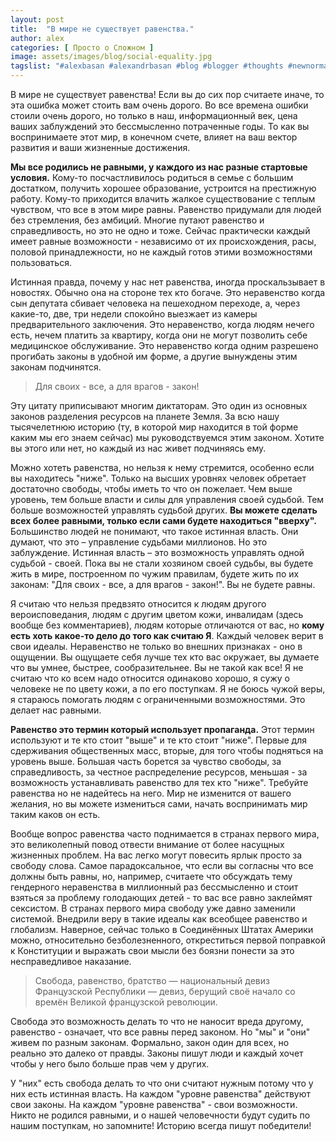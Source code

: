 ```yaml
---
layout: post
title:  "В мире не существует равенства."
author: alex
categories: [ Просто о Сложном ]
image: assets/images/blog/social-equality.jpg
tagslist: "#alexbasan #alexandrbasan #blog #blogger #thoughts #newnormal #lifeisgood #freedom #алексбасан #александрбасан #блог #блоггер #равенство #простоосложном #какработаетмир #какустроенмир"
---
```


В мире не существует равенства! Если вы до сих пор считаете иначе, то эта ошибка может стоить вам очень дорого. Во все времена ошибки стоили очень дорого, но только в наш, информационный век, цена ваших заблуждений это бессмысленно потраченные годы. То как вы воспринимаете этот мир, в конечном счете, влияет на ваш вектор развития и ваши жизненные достижения.

**Мы все родились не равными, у каждого из нас разные стартовые условия.** Кому-то посчастливилось родиться в семье с большим достатком, получить хорошее образование, устроится на престижную работу. Кому-то приходится влачить жалкое существование с теплым чувством, что все в этом мире равны. Равенство придумали для людей без стремления, без амбиций. Многие путают равенство и справедливость, но это не одно и тоже. Сейчас практически каждый имеет равные возможности - независимо от их происхождения, расы, половой принадлежности, но не каждый готов этими возможностями пользоваться.

Истинная правда, почему у нас нет равенства, иногда проскальзывает в новостях. Обычно она на стороне тех кто богаче. Это неравенство когда сын депутата сбивает человека на пешеходном переходе, а, через какие-то, две, три недели спокойно выезжает из камеры предварительного заключения. Это неравенство, когда людям нечего есть, нечем платить за квартиру, когда они не могут позволить себе медицинское обслуживание. Это неравенство когда одним разрешено прогибать законы в удобной им форме, а другие вынуждены этим законам подчинятся.

> Для своих - все, а для врагов - закон!

Эту цитату приписывают многим диктаторам. Это один из основных законов разделения ресурсов на планете Земля. За всю нашу тысячелетнюю историю (ту, в которой мир находится в той форме каким мы его знаем сейчас) мы руководствуемся этим законом. Хотите вы этого или нет, но каждый из нас живет подчиняясь ему. 

Можно хотеть равенства, но нельзя к нему стремится, особенно если вы находитесь "ниже". Только на высших уровнях человек обретает достаточно свободы, чтобы иметь то что он пожелает. Чем выше уровень, тем больше власти и силы для управления своей судьбой. Тем больше возможностей управлять судьбой других. **Вы можете сделать всех более равными, только если сами будете находиться "вверху".** Большинство людей не понимают, что такое истинная власть. Они думают, что это – управление судьбами миллионов. Но это заблуждение. Истинная власть – это возможность управлять одной судьбой - своей. Пока вы не стали хозяином своей судьбы, вы будете жить в мире, построенном по чужим правилам, будете жить по их законам: "Для своих - все, а для врагов - закон!". Вы не будете равны.

Я считаю что нельзя предвзято относится к людям другого вероисповедания, людям с другим цветом кожи, инвалидам (здесь вообще без комментариев), людям которые отличаются от вас, но **кому есть хоть какое-то дело до того как считаю Я**. Каждый человек верит в свои идеалы. Неравенство не только во внешних признаках - оно в ощущении. Вы ощущаете себя лучше тех кто вас окружает, вы думаете что вы умнее, быстрее, сообразительнее. Вы не такой как все! Я не считаю что ко всем надо относится одинаково хорошо, я сужу о человеке не по цвету кожи, а по его поступкам. Я не боюсь чужой веры, я стараюсь помогать людям с ограниченными возможностями. Это делает нас равными.

**Равенство это термин который использует пропаганда.** Этот термин используют и те кто стоит "выше" и те кто стоит "ниже". Первые для сдерживания общественных масс, вторые, для того чтобы подняться на уровень выше. Большая часть борется за чувство свободы, за справедливость, за честное распределение ресурсов, меньшая - за возможность устанавливать равенство для тех кто "ниже". Требуйте равенства но не надейтесь на него. Мир не изменится от вашего желания, но вы можете измениться сами, начать воспринимать мир таким каков он есть.

Вообще вопрос равенства часто поднимается в странах первого мира, это великолепный повод отвести внимание от более насущных жизненных проблем. На вас легко могут повесить ярлык просто за свободу слова. Самое парадоксальное, что если вы согласны что все должны быть равны, но, например, считаете что обсуждать тему гендерного неравенства в миллионный раз бессмысленно и стоит взяться за проблему голодающих детей - то вас все равно заклеймят сексистом. В странах первого мира свободу уже давно заменили системой. Внедрили веру в такие идеалы как всеобщее равенство и глобализм. Наверное, сейчас только в Соединённых Штатах Америки можно, относительно безболезненного, откреститься первой поправкой к Конституции и выражать свои мысли без боязни понести за это несправедливое наказание.

> Свобода, равенство, братство — национальный девиз Французской Республики — девиз, берущий своё начало со времён Великой французской революции.

Свобода это возможность делать то что не наносит вреда другому, равенство - означает, что все равны перед законом. Но "мы" и "они" живем по разным законам. Формально, закон один для всех, но реально это далеко от правды. Законы пишут люди и каждый хочет чтобы у него было больше прав чем у других.

У "них" есть свобода делать то что они считают нужным потому что у них есть истинная власть. На каждом "уровне равенства" действуют свои законы. На каждом "уровне равенства" - свои возможности. Никто не родился равными, и о нашей человечности будут судить по нашим поступкам, но запомните! Историю всегда пишут победители!